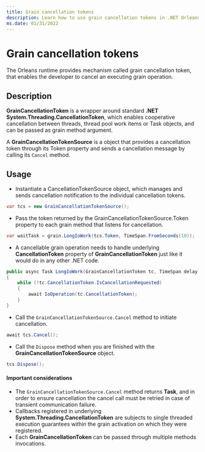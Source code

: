 ```yaml
---
title: Grain cancellation tokens
description: Learn how to use grain cancellation tokens in .NET Orleans.
ms.date: 01/31/2022
---
```


# Grain cancellation tokens

The Orleans runtime provides mechanism called grain cancellation token, that enables the developer to cancel an executing grain operation.

## Description

**GrainCancellationToken** is a wrapper around standard **.NET System.Threading.CancellationToken**, which enables cooperative cancellation between threads, thread pool work items or Task objects, and can be passed as grain method argument.

A **GrainCancellationTokenSource** is a object that provides a cancellation token through its Token property and sends a cancellation message by calling its  ``Cancel`` method.  

## Usage

* Instantiate a CancellationTokenSource object, which manages and sends cancellation notification to the individual cancellation tokens.

```csharp
var tcs = new GrainCancellationTokenSource();
```

* Pass the token returned by the GrainCancellationTokenSource.Token property to each grain method that listens for cancellation.

```csharp
var waitTask = grain.LongIoWork(tcs.Token, TimeSpan.FromSeconds(10));
```

* A cancellable grain operation needs to handle underlying **CancellationToken** property of **GrainCancellationToken** just like it would do in any other .NET code.

```csharp
public async Task LongIoWork(GrainCancellationToken tc, TimeSpan delay)
{
    while (!tc.CancellationToken.IsCancellationRequested)
    {
        await IoOperation(tc.CancellationToken);
    }
}
```

* Call the ``GrainCancellationTokenSource.Cancel`` method to initiate cancellation.

```csharp
await tcs.Cancel();
```

* Call the ``Dispose`` method when you are finished with the **GrainCancellationTokenSource** object.

```csharp
tcs.Dispose();
```

#### Important considerations

* The ``GrainCancellationTokenSource.Cancel`` method returns **Task**, and in order to ensure cancellation the cancel call must be retried in case of transient communication failure.
* Callbacks registered in underlying **System.Threading.CancellationToken** are subjects to single threaded execution guarantees within the grain activation on which they were registered.
* Each **GrainCancellationToken** can be passed through multiple methods invocations.
